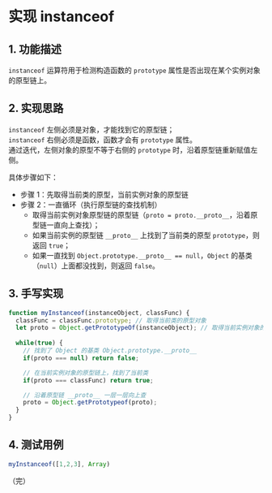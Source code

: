 # 实现 instanceof

## 1. 功能描述

`instanceof` 运算符用于检测构造函数的 `prototype` 属性是否出现在某个实例对象的原型链上。

## 2. 实现思路

`instanceof` 左侧必须是对象，才能找到它的原型链；  
`instanceof` 右侧必须是函数，函数才会有 `prototype` 属性。  
通过迭代，左侧对象的原型不等于右侧的 `prototype` 时，沿着原型链重新赋值左侧。

具体步骤如下：

* 步骤 1：先取得当前类的原型，当前实例对象的原型链
* 步骤 2：一直循环（执行原型链的查找机制）
  * 取得当前实例对象原型链的原型链（`proto = proto.__proto__`，沿着原型链一直向上查找）；
  * 如果当前实例的原型链 `__proto__` 上找到了当前类的原型 `prototype`，则返回 `true`；
  * 如果一直找到 `Object.prototype.__proto__ == null`，`Object` 的基类（`null`）上面都没找到，则返回 `false`。

## 3. 手写实现

```javascript
function myInstanceof(instanceObject, classFunc) {
  classFunc = classFunc.prototype; // 取得当前类的原型对象
  let proto = Object.getPrototypeOf(instanceObject); // 取得当前实例对象的原型对象
  
  while(true) {
    // 找到了 Object 的基类 Object.prototype.__proto__
    if(proto === null) return false;

    // 在当前实例对象的原型链上，找到了当前类
    if(proto === classFunc) return true;

    // 沿着原型链 __proto__ 一层一层向上查
    proto = Object.getPrototypeof(proto);
  }
}
```

## 4. 测试用例

```javascript
myInstanceof([1,2,3], Array)
```

（完）
